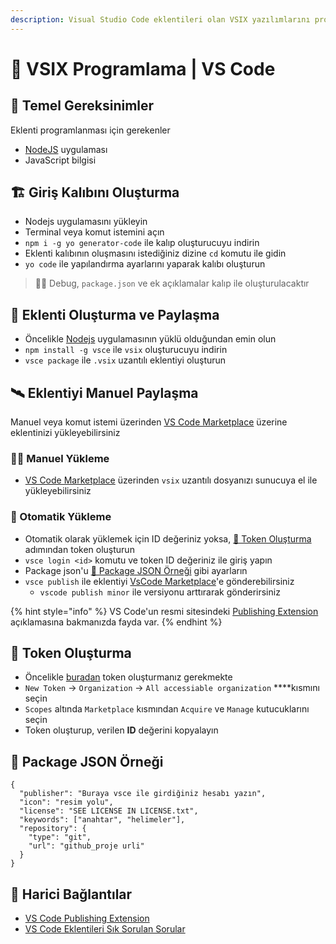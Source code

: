 ```yaml
---
description: Visual Studio Code eklentileri olan VSIX yazılımlarını programlama
---
```


# 🧩 VSIX Programlama \| VS Code

## 🧱 Temel Gereksinimler

Eklenti programlanması için gerekenler

* [NodeJS](https://nodejs.org/en/download/) uygulaması
* JavaScript bilgisi

## 🏗️ Giriş Kalıbını Oluşturma

* Nodejs uygulamasını yükleyin
* Terminal veya komut istemini açın
* `npm i -g yo generator-code` ile kalıp oluşturucuyu indirin
* Eklenti kalıbının oluşmasını istediğiniz dizine `cd` komutu ile gidin
* `yo code` ile yapılandırma ayarlarını yaparak kalıbı oluşturun

> 💁‍♂️ Debug, `package.json` ve ek açıklamalar kalıp ile oluşturulacaktır

## 🔀 Eklenti Oluşturma ve Paylaşma

* Öncelikle [Nodejs](https://nodejs.org/en/download/) uygulamasının yüklü olduğundan emin olun
* `npm install -g vsce` ile `vsix` oluşturucuyu indirin
* `vsce package` ile `.vsix` uzantılı eklentiyi oluşturun

## 🛰️ Eklentiyi Manuel Paylaşma

Manuel veya komut istemi üzerinden [VS Code Marketplace](https://marketplace.visualstudio.com/vscode) üzerine eklentinizi  yükleyebilirsiniz

### 💁‍♂️ Manuel Yükleme

* [VS Code Marketplace](https://marketplace.visualstudio.com/manage/publishers/) üzerinden `vsix` uzantılı dosyanızı sunucuya el ile yükleyebilirsiniz

### 🤖 Otomatik Yükleme

* Otomatik olarak yüklemek için ID değeriniz yoksa, [🔑 Token Oluşturma](notion://www.notion.so/@yemreak/s/lib/~/drafts/-M9F1K1mY5em5FBTPTjC/uygulamalar/vs-code/vsix#token-olusturma) adımından token oluşturun
* `vsce login <id>` komutu ve token ID değeriniz ile giriş yapın
* Package json'u [📜 Package JSON Örneği](https://www.notion.so/VSIX-Programlama-4602a3468a8a4478a7addb6b74e91a1f#1ba0ff2ce7f240199dad8bcdb41eb3fa) gibi ayarların
* `vsce publish` ile eklentiyi [VsCode Marketplace](https://marketplace.visualstudio.com/manage/publishers/)'e gönderebilirsiniz
  * `vscode publish minor` ile versiyonu arttırarak gönderirsiniz

{% hint style="info" %}
‍VS Code'un resmi sitesindeki [Publishing Extension](https://code.visualstudio.com/api/working-with-extensions/publishing-extension) açıklamasına bakmanızda fayda var.
{% endhint %}

## 🔑 Token Oluşturma

* Öncelikle [buradan](https://dev.azure.com/yedhrab/_usersSettings/tokens) token oluşturmanız gerekmekte
* `New Token` -&gt; `Organization` -&gt; `All accessiable organization` ****kısmını seçin
* `Scopes` altında `Marketplace` kısmından `Acquire` ve `Manage` kutucuklarını seçin
* Token oluşturup, verilen **ID** değerini kopyalayın

## 📜 Package JSON Örneği

```text
{
  "publisher": "Buraya vsce ile girdiğiniz hesabı yazın",
  "icon": "resim yolu",
  "license": "SEE LICENSE IN LICENSE.txt",
  "keywords": ["anahtar", "helimeler"],
  "repository": {
    "type": "git",
    "url": "github_proje urli"
  }
}
```

## 🔗 Harici Bağlantılar

* [VS Code Publishing Extension](https://code.visualstudio.com/api/working-with-extensions/publishing-extension)
* [VS Code Eklentileri Sık Sorulan Sorular](https://code.visualstudio.com/api/%3Eworking-with-extensions/publishing-extension#common-questions)

